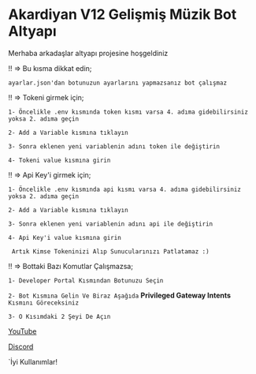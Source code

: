 Akardiyan V12 Gelişmiş Müzik Bot Altyapı
=================
Merhaba arkadaşlar altyapı projesine hoşgeldiniz

!! => Bu kısma dikkat edin;

`ayarlar.json'dan botunuzun ayarlarını yapmazsanız bot çalışmaz`

!! => Tokeni girmek için;

`1- Öncelikle .env kısmında token kısmı varsa 4. adıma gidebilirsiniz yoksa 2. adıma geçin`

`2- Add a Variable kısmına tıklayın`

`3- Sonra eklenen yeni variablenin adını token ile değiştirin`

`4- Tokeni value kısmına girin`

!! => Api Key'i girmek için;

`1- Öncelikle .env kısmında api kısmı varsa 4. adıma gidebilirsiniz yoksa 2. adıma geçin`

`2- Add a Variable kısmına tıklayın`

`3- Sonra eklenen yeni variablenin adını api ile değiştirin`

`4- Api Key'i value kısmına girin`

` Artık Kimse Tokeninizi Alıp Sunucularınızı Patlatamaz :)`

!! => Bottaki Bazı Komutlar Çalışmazsa;

`1- Developer Portal Kısmından Botunuzu Seçin`

`2- Bot Kısmına Gelin Ve Biraz Aşağıda` **Privileged Gateway Intents** `Kısmını Göreceksiniz`

`3- O Kısımdaki 2 Şeyi De Açın`

[YouTube](https://www.youtube.com/channel/UCefQXJPxd3YxXea-W-hq5RQ)

[Discord](https://discord.gg/eyj4HbT7JH)

 
 `İyi Kullanımlar!
